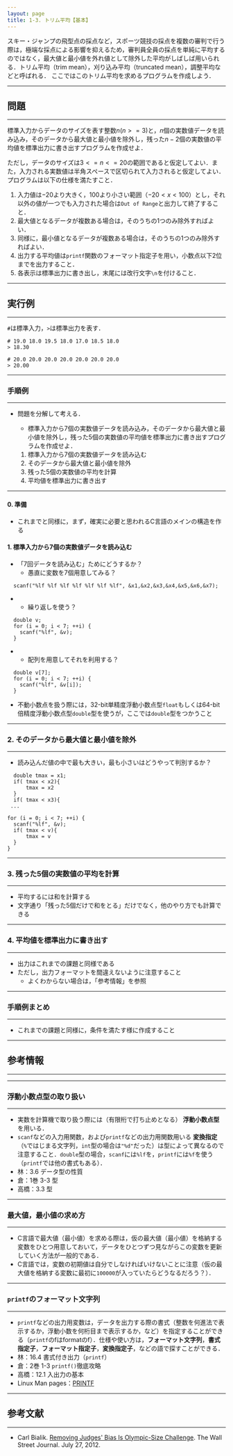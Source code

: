```yaml
---
layout: page
title: 1-3. トリム平均【基本】
---
```


スキー・ジャンプの飛型点の採点など，スポーツ競技の採点を複数の審判で行う際は，極端な採点による影響を抑えるため，審判員全員の採点を単純に平均するのではなく，最大値と最小値を外れ値として除外した平均がしばしば用いられる．トリム平均（trim mean），刈り込み平均（truncated mean），調整平均などと呼ばれる．
ここではこのトリム平均を求めるプログラムを作成しよう．

---
## 問題
---
標準入力からデータのサイズを表す整数$n (n>=3)$と，$n$個の実数値データを読み込み，そのデータから最大値と最小値を除外し，残った$n-2$個の実数値の平均値を標準出力に書き出すプログラムを作成せよ．

ただし，データのサイズは$3<=n<=20$の範囲であると仮定してよい．また，入力される実数値は半角スペースで区切られて入力されると仮定してよい．
プログラムは以下の仕様を満たすこと．

1. 入力値は$-20$より大きく，$100$より小さい範囲（$-20<x<100$）とし，それ以外の値が一つでも入力された場合は`Out of Range`と出力して終了すること．
1. 最大値となるデータが複数ある場合は，そのうちの1つのみ除外すればよい．
1. 同様に，最小値となるデータが複数ある場合は，そのうちの1つのみ除外すればよい．
1. 出力する平均値は`printf`関数のフォーマット指定子を用い，小数点以下2位までを出力すること．
1. 各表示は標準出力に書き出し，末尾には改行文字`\n`を付けること．

---
## 実行例
---
`#`は標準入力，`>`は標準出力を表す．

```
# 19.0 18.0 19.5 18.0 17.0 18.5 18.0
> 18.30
```

```
# 20.0 20.0 20.0 20.0 20.0 20.0 20.0
> 20.00
```


---
### 手順例
---

- 問題を分解して考える．
  - 標準入力から7個の実数値データを読み込み，そのデータから最大値と最小値を除外し，残った5個の実数値の平均値を標準出力に書き出すプログラムを作成せよ．

  1. 標準入力から7個の実数値データを読み込む
  1. そのデータから最大値と最小値を除外
  1. 残った5個の実数値の平均を計算
  1. 平均値を標準出力に書き出す

---
#### 0. 準備

- これまでと同様に，まず，確実に必要と思われるC言語のメインの構造を作る

#### 1. 標準入力から7個の実数値データを読み込む

- 「7回データを読み込む」ためにどうするか？
  - 愚直に変数を7個用意してみる？
```
  scanf("%lf %lf %lf %lf %lf %lf %lf", &x1,&x2,&x3,&x4,&x5,&x6,&x7); 
```
-
  - 繰り返しを使う？
```
  double v;
  for (i = 0; i < 7; ++i) {
    scanf("%lf", &v);
  }
```
-
  - 配列を用意してそれを利用する？
```
  double v[7];
  for (i = 0; i < 7; ++i) {
    scanf("%lf", &v[i]);
  }
```

- 不動小数点を扱う際には，32-bit単精度浮動小数点型`float`もしくは64-bit倍精度浮動小数点型`double`型を使うが，ここでは`double`型をつかうこと

---
### 2. そのデータから最大値と最小値を除外
---

- 読み込んだ値の中で最も大きい，最も小さいはどうやって判別するか？
```
  double tmax = x1;
  if( tmax < x2){
      tmax = x2
  }
  if( tmax < x3){
 ...
```

```
for (i = 0; i < 7; ++i) {
  scanf("%lf", &v);
  if( tmax < v){
      tmax = v
  }
}
```

---
### 3. 残った5個の実数値の平均を計算
---

- 平均するには和を計算する
- 文字通り「残った5個だけで和をとる」だけでなく，他のやり方でも計算できる
  
---
### 4. 平均値を標準出力に書き出す
---

- 出力はこれまでの課題と同様である
- ただし，出力フォーマットを間違えないように注意すること
  - よくわからない場合は，「参考情報」を参照


---
### 手順例まとめ
---

- これまでの課題と同様に，条件を満たす様に作成すること

---
## 参考情報
---
---
### 浮動小数点型の取り扱い
---
- 実数を計算機で取り扱う際には（有限桁で打ち止めとなる） **浮動小数点型** を用いる．
- `scanf`などの入力用関数，および`printf`などの出力用関数用いる **変換指定**（`%`ではじまる文字列，`int`型の場合は`"%d"`だった）は型によって異なるので注意すること．`double`型の場合，`scanf`には`%lf`を，`printf`には`%f`を使う（`printf`では他の書式もある）．
- 林：3.6 データ型の性質
- 倉：1巻 3-3 型
- 高橋：3.3 型

---
### 最大値，最小値の求め方
---
- C言語で最大値（最小値）を求める際は，仮の最大値（最小値）を格納する変数をひとつ用意しておいて，データをひとつずつ見ながらこの変数を更新していく方法が一般的である．
- C言語では，変数の初期値は自分でしなければいけないことに注意（仮の最大値を格納する変数に最初に`100000`が入っていたらどうなるだろう？）．

---
### `printf`のフォーマット文字列
---
- `printf`などの出力用変数は，データを出力する際の書式（整数を何進法で表示するか，浮動小数を何桁目まで表示するか，など）を指定することができる（`printf`のfはformatのf）．仕様や使い方は，**フォーマット文字列**，**書式指定子**，**フォーマット指定子**，**変換指定子**，などの語で探すことができる．
- 林：16.4 書式付き出力（`printf`）
- 倉：2巻 1-3 `printf()`徹底攻略
- 高橋：12.1 入出力の基本
- Linux Man pages：[PRINTF](https://linuxjm.osdn.jp/html/LDP_man-pages/man3/printf.3.html)

---
## 参考文献
---
+ Carl Bialik. [Removing Judges' Bias Is Olympic-Size Challenge](http://www.wsj.com/news/articles/SB10000872396390443477104577551253521597214). The Wall Street Journal. July 27, 2012.

